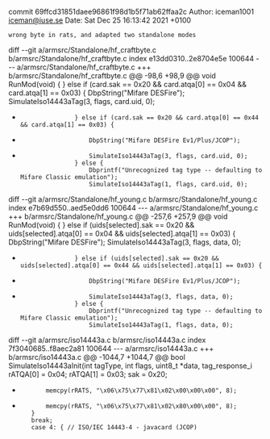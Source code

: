 commit 69ffcd31851daee96861f98d1b5f71ab62ffaa2c
Author: iceman1001 <iceman@iuse.se>
Date:   Sat Dec 25 16:13:42 2021 +0100

    wrong byte in rats, and adapted two standalone modes

diff --git a/armsrc/Standalone/hf_craftbyte.c b/armsrc/Standalone/hf_craftbyte.c
index e13dd0310..2e8704e5e 100644
--- a/armsrc/Standalone/hf_craftbyte.c
+++ b/armsrc/Standalone/hf_craftbyte.c
@@ -98,6 +98,9 @@ void RunMod(void) {
                     } else if (card.sak == 0x20 && card.atqa[0] == 0x04 && card.atqa[1] == 0x03) {
                         DbpString("Mifare DESFire");
                         SimulateIso14443aTag(3, flags, card.uid, 0);
+                    } else if (card.sak == 0x20 && card.atqa[0] == 0x44 && card.atqa[1] == 0x03) {
+                        DbpString("Mifare DESFire Ev1/Plus/JCOP");
+                        SimulateIso14443aTag(3, flags, card.uid, 0);
                     } else {
                         Dbprintf("Unrecognized tag type -- defaulting to Mifare Classic emulation");
                         SimulateIso14443aTag(1, flags, card.uid, 0);
diff --git a/armsrc/Standalone/hf_young.c b/armsrc/Standalone/hf_young.c
index e7b69d550..aed5e0dd6 100644
--- a/armsrc/Standalone/hf_young.c
+++ b/armsrc/Standalone/hf_young.c
@@ -257,6 +257,9 @@ void RunMod(void) {
                     } else if (uids[selected].sak == 0x20 && uids[selected].atqa[0] == 0x04 && uids[selected].atqa[1] == 0x03) {
                         DbpString("Mifare DESFire");
                         SimulateIso14443aTag(3, flags, data, 0);
+                    } else if (uids[selected].sak == 0x20 && uids[selected].atqa[0] == 0x44 && uids[selected].atqa[1] == 0x03) {
+                        DbpString("Mifare DESFire Ev1/Plus/JCOP");
+                        SimulateIso14443aTag(3, flags, data, 0);
                     } else {
                         Dbprintf("Unrecognized tag type -- defaulting to Mifare Classic emulation");
                         SimulateIso14443aTag(1, flags, data, 0);
diff --git a/armsrc/iso14443a.c b/armsrc/iso14443a.c
index 7f3040685..f8aec2a81 100644
--- a/armsrc/iso14443a.c
+++ b/armsrc/iso14443a.c
@@ -1044,7 +1044,7 @@ bool SimulateIso14443aInit(int tagType, int flags, uint8_t *data, tag_response_i
             rATQA[0] = 0x04;
             rATQA[1] = 0x03;
             sak = 0x20;
-            memcpy(rRATS, "\x06\x75\x77\x81\x02\x00\x00\x00", 8);
+            memcpy(rRATS, "\x06\x75\x77\x81\x02\x80\x00\x00", 8);
         }
         break;
         case 4: { // ISO/IEC 14443-4 - javacard (JCOP)

